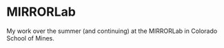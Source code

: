 # MIRRORLab
My work over the summer (and continuing) at the MIRRORLab in Colorado School of Mines. 
